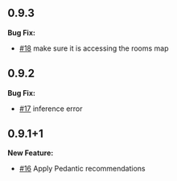 ## 0.9.3

**Bug Fix:**

* [#18](https://github.com/rikulo/socket.io-dart/pull/18) make sure it is accessing the rooms map


## 0.9.2

**Bug Fix:**

* [#17](https://github.com/rikulo/socket.io-dart/pull/17) inference error


## 0.9.1+1

**New Feature:**

* [#16](https://github.com/rikulo/socket.io-dart/pull/16) Apply Pedantic recommendations
